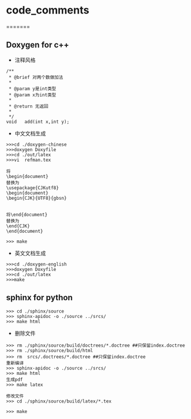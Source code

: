 # code_comments
=======
## Doxygen for c++
* 注释风格
```
/**
 * @brief 对两个数做加法
 *
 * @param y是int类型
 * @param x为int类型
 *
 * @return 无返回
 *
 */
void   add(int x,int y);
```

* 中文文档生成
```
>>>cd ./doxygen-chinese
>>>doxygen Doxyfile
>>>cd ./out/latex
>>>vi  refman.tex

将
\begin{document} 
替换为
\usepackage{CJKutf8}
\begin{document}
\begin{CJK}{UTF8}{gbsn}


将\end{document}
替换为
\end{CJK}
\end{document}

>>> make

```
* 英文文档生成
```
>>>cd ./doxygen-english
>>>doxygen Doxyfile
>>>cd ./out/latex
>>>make
```

## sphinx for python
```
>>> cd ./sphinx/source
>>> sphinx-apidoc -o ./source ../srcs/
>>> make html

```
* 删除文件
```
>>> rm ./sphinx/source/build/doctrees/*.doctree ##只保留index.doctree
>>> rm ./sphinx/source/build/html
>>> rm  srcs/.doctrees/*.doctree ##只保留index.doctree
重新编译
>>> sphinx-apidoc -o ./source ../srcs/
>>> make html
生成pdf
>>> make latex

修改文件
>>> cd ./sphinx/source/build/latex/*.tex

>>> make 
```



